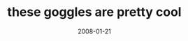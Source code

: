 ---
layout: base.njk
title : 'these goggles are pretty cool' 
view_title : 'these goggles are pretty cool' 
year : '2008' 
date : '2008-01-21' 
img_file : '/drawing/thesegogglesareprettycool.png' 
html_file : 'thesegogglesareprettycool' 
next_html : 'sometimesieatgrass.html' 
year_order : '27' 
permalink : "title/{{html_file}}.html"
---